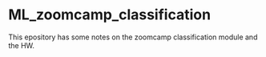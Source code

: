 # ML_zoomcamp_classification
This epository has some notes on the zoomcamp classification module and the HW.
